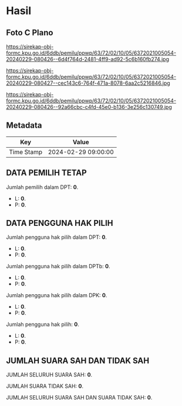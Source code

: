 # Hasil

## Foto C Plano

https://sirekap-obj-formc.kpu.go.id/6ddb/pemilu/ppwp/63/72/02/10/05/6372021005054-20240229-080426--6d4f764d-2481-4ff9-ad92-5c6b160fb274.jpg

https://sirekap-obj-formc.kpu.go.id/6ddb/pemilu/ppwp/63/72/02/10/05/6372021005054-20240229-080427--cec143c6-764f-471a-8078-6aa2c5216846.jpg

https://sirekap-obj-formc.kpu.go.id/6ddb/pemilu/ppwp/63/72/02/10/05/6372021005054-20240229-080426--92a66cbc-c4fd-45e0-b136-3e256c130749.jpg


## Metadata

| Key        | Value               |
| ---------- | ------------------- |
| Time Stamp | 2024-02-29 09:00:00 |


## DATA PEMILIH TETAP

Jumlah pemilih dalam DPT: **0**.
 * L: **0**.
 * P: **0**.

## DATA PENGGUNA HAK PILIH

Jumlah pengguna hak pilih dalam DPT: **0**.
 * L: **0**.
 * P: **0**.

Jumlah pengguna hak pilih dalam DPTb: **0**.
 * L: **0**.
 * P: **0**.

Jumlah pengguna hak pilih dalam DPK: **0**.
 * L: **0**.
 * P: **0**.

Jumlah pengguna hak pilih: **0**.
 * L: **0**.
 * P: **0**.

## JUMLAH SUARA SAH DAN TIDAK SAH

JUMLAH SELURUH SUARA SAH: **0**.

JUMLAH SUARA TIDAK SAH: **0**.

JUMLAH SELURUH SUARA SAH DAN SUARA TIDAK SAH: **0**.


